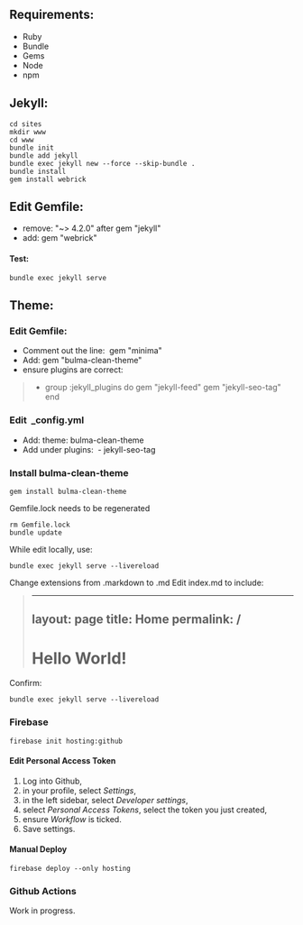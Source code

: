 ## Requirements:
*  Ruby 
*  Bundle 
*  Gems 
*  Node 
*  npm 

    
## Jekyll:

    cd sites 
    mkdir www
    cd www
    bundle init
    bundle add jekyll
    bundle exec jekyll new --force --skip-bundle .
    bundle install
    gem install webrick

## Edit Gemfile: 
* remove: "~> 4.2.0" after gem "jekyll"
* add: gem "webrick"

#### Test: 

    bundle exec jekyll serve
    
## Theme:

### Edit Gemfile:
* Comment out the line:  gem "minima"
* Add: gem "bulma-clean-theme"
* ensure plugins are correct: 

> - group :jekyll_plugins do
>   gem "jekyll-feed"
>   gem "jekyll-seo-tag"
> end

### Edit  _config.yml

* Add: theme: bulma-clean-theme
* Add under plugins:  - jekyll-seo-tag 

### Install bulma-clean-theme

    gem install bulma-clean-theme

Gemfile.lock needs to be regenerated

    rm Gemfile.lock
    bundle update

While edit locally, use: 

    bundle exec jekyll serve --livereload

Change extensions from .markdown to .md
Edit index.md to include: 

> ---
> layout: page
> title: Home
> permalink: /
> ---
>
> # Hello World!

Confirm:

    bundle exec jekyll serve --livereload

### Firebase

    firebase init hosting:github

#### Edit Personal Access Token

1. Log into Github, 
2. in your profile, select *Settings*, 
3. in the left sidebar, select *Developer settings*,
4. select *Personal Access Tokens*, select the token you just created,
5. ensure *Workflow* is ticked.
6. Save settings.

#### Manual Deploy

    firebase deploy --only hosting

### Github Actions
Work in progress. 
